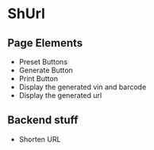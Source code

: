 # ShUrl
## Page Elements
* Preset Buttons
* Generate Button
* Print Button
* Display the generated vin and barcode
* Display the generated url
## Backend stuff
* Shorten URL
